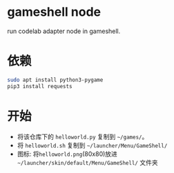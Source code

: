 # gameshell node

run codelab adapter node in gameshell.

# 依赖

```bash
sudo apt install python3-pygame
pip3 install requests
```

# 开始

*  将该仓库下的 `helloworld.py` 复制到 `~/games/`。
*  将 `helloworld.sh` 复制到 `~/launcher/Menu/GameShell/`
*  图标: 将`helloworld.png`(80x80)放进 `~/launcher/skin/default/Menu/GameShell/` 文件夹
